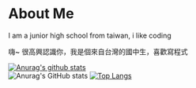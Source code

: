 # About Me
I am a junior high school from taiwan, i like coding

嗨~ 很高興認識你，我是個來自台灣的國中生，喜歡寫程式

[![Anurag's github stats](https://github-readme-stats.vercel.app/api?username=SpeditAt&theme=gruvbox)](https://github.com/SpeditAt/github-readme-stats)  
![Anurag's GitHub stats](https://github-readme-stats.vercel.app/api?username=SpeditAt&count_private=true)
[![Top Langs](https://github-readme-stats.vercel.app/api/top-langs/?username=SpeditAt&layout=compact&theme=gruvbox)](https://github.com/SpeditAt/github-readme-stats)


<!---
WolfLangD/WolfLangD is a ✨ special ✨ repository because its `README.md` (this file) appears on your GitHub profile.
You can click the Preview link to take a look at your changes.
--->
